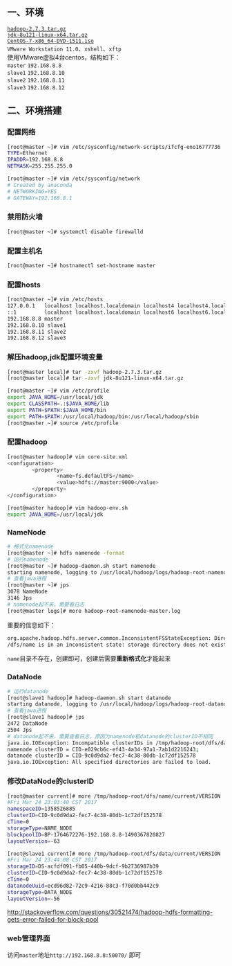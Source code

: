 ## 一、环境
[`hadoop-2.7.3.tar.gz`](http://www.apache.org/dyn/closer.cgi/hadoop/common/hadoop-2.7.3/hadoop-2.7.3.tar.gz)<br>
[`jdk-8u121-linux-x64.tar.gz`](http://download.oracle.com/otn-pub/java/jdk/8u121-b13/e9e7ea248e2c4826b92b3f075a80e441/jdk-8u121-linux-x64.tar.gz)<br>
[`CentOS-7-x86_64-DVD-1511.iso`](http://vault.centos.org/7.2.1511/isos/x86_64/CentOS-7-x86_64-DVD-1511.iso)<br>
`VMware Workstation 11.0`、`xshell`、`xftp`<br>
使用VMware虚拟4台centos，结构如下：<br>
`master`  `192.168.8.8`<br>
`slave1`  `192.168.8.10`<br>
`slave2`  `192.168.8.11`<br>
`slave3`  `192.168.8.12`<br>

## 二、环境搭建
### 配置网络
```bash
[root@master ~]# vim /etc/sysconfig/network-scripts/ifcfg-eno16777736 
TYPE=Ethernet
IPADDR=192.168.8.8
NETMASK=255.255.255.0

[root@master ~]# vim /etc/sysconfig/network
# Created by anaconda
# NETWORKING=YES
# GATEWAY=192.168.8.1
```

### 禁用防火墙
```bash
[root@master ~]# systemctl disable firewalld
```

### 配置主机名
```bash
[root@master ~]# hostnamectl set-hostname master
```

### 配置hosts
```bash
[root@master ~]# vim /etc/hosts
127.0.0.1   localhost localhost.localdomain localhost4 localhost4.localdomain4
::1         localhost localhost.localdomain localhost6 localhost6.localdomain6
192.168.8.8 master
192.168.8.10 slave1
192.168.8.11 slave2
192.168.8.12 slave3
```

### 解压hadoop,jdk配置环境变量
```bash
[root@master local]# tar -zxvf hadoop-2.7.3.tar.gz
[root@master local]# tar -zxvf jdk-8u121-linux-x64.tar.gz

[root@master ~]# vim /etc/profile
export JAVA_HOME=/usr/local/jdk
export CLASSPATH=.:$JAVA_HOME/lib
export PATH=$PATH:$JAVA_HOME/bin
export PATH=$PATH:/usr/local/hadoop/bin:/usr/local/hadoop/sbin
[root@master ~]# source /etc/profile
```

### 配置hadoop
```bash
[root@master hadoop]# vim core-site.xml
<configuration>
        <property>
                <name>fs.defaultFS</name>
                <value>hdfs://master:9000</value>
        </property>
</configuration>

[root@master hadoop]# vim hadoop-env.sh
export JAVA_HOME=/usr/local/jdk
```

### NameNode
```bash
# 格式化namenode
[root@master ~]# hdfs namenode -format
# 运行namenode
[root@master ~]# hadoop-daemon.sh start namenode
starting namenode, logging to /usr/local/hadoop/logs/hadoop-root-namenode-master.out
# 查看java进程
[root@master ~]# jps
3078 NameNode
3146 Jps
# namenode起不来，需要看日志
[root@master logs]# more hadoop-root-namenode-master.log
```
重要的信息如下：
```bash
org.apache.hadoop.hdfs.server.common.InconsistentFSStateException: Directory /tmp/hadoop-root
/dfs/name is in an inconsistent state: storage directory does not exist or is not accessible.
```
`name`目录不存在，创建即可，创建后需要**重新格式化**才能起来

### DataNode
```bash
# 运行datanode
[root@slave1 hadoop]# hadoop-daemon.sh start datanode
starting datanode, logging to /usr/local/hadoop/logs/hadoop-root-datanode-slave1.out
# 查看java进程
[root@slave1 hadoop]# jps
2472 DataNode
2504 Jps
# datanode起不来，需要查看日志，原因为namenode和datanode的clusterID不相同
java.io.IOException: Incompatible clusterIDs in /tmp/hadoop-root/dfs/data: 
namenode clusterID = CID-e029cb6c-ef43-4a34-97a1-7ab1d2216243; 
datanode clusterID = CID-9c0d9da2-fec7-4c38-80db-1c72df152578
java.io.IOException: All specified directories are failed to load.
```

### 修改DataNode的clusterID
```bash
[root@master current]# more /tmp/hadoop-root/dfs/name/current/VERSION 
#Fri Mar 24 23:03:40 CST 2017
namespaceID=1358526885
clusterID=CID-9c0d9da2-fec7-4c38-80db-1c72df152578
cTime=0
storageType=NAME_NODE
blockpoolID=BP-1764672276-192.168.8.8-1490367820827
layoutVersion=-63

[root@slave1 current]# more /tmp/hadoop-root/dfs/data/current/VERSION 
#Fri Mar 24 23:44:08 CST 2017
storageID=DS-acfdf091-fb05-440b-9dcf-9b2736987b39
clusterID=CID-9c0d9da2-fec7-4c38-80db-1c72df152578
cTime=0
datanodeUuid=ecd96d82-72c9-4216-88c3-f70d0bb442c9
storageType=DATA_NODE
layoutVersion=-56
```
http://stackoverflow.com/questions/30521474/hadoop-hdfs-formatting-gets-error-failed-for-block-pool

### web管理界面
访问`master`地址`http://192.168.8.8:50070/` 即可